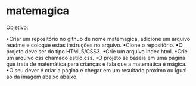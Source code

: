 # matemagica

Objetivo:

•Criar um repositório no github de nome matemagica, adicione um arquivo readme e coloque estas instruções no arquivo.
•Clone o repositório.
•O projeto deve ser do tipo HTML5/CSS3.
•Crie um arquivo index.html.
•Crie um arquivo css chamado estilo.css.
•O projeto se baseia em uma página que trata de matemática para crianças e fala que a matemática é mágica.
•O seu dever é criar a página e chegar em um resultado próximo ou igual ao da imagem abaixo abaixo.

